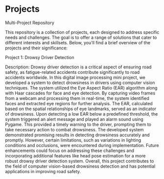# Projects
Multi-Project Repository

This repository is a collection of projects, each designed to address specific needs and challenges. The goal is to offer a range of solutions that cater to different interests and skillsets. Below, you'll find a brief overview of the projects and their significance:

Project 1: Drowsy Driver Detection

Description: Drowsy driver detection is a critical aspect of ensuring road safety, as fatigue-related accidents contribute significantly to road accidents worldwide. In this digital image processing mini project, we developed a system to detect drowsiness in drivers using computer vision techniques. The system utilized the Eye Aspect Ratio (EAR) algorithm along with Haar cascades for face and eye detection. By capturing video frames from a webcam and processing them in real-time, the system identified faces and extracted eye regions for further analysis. The EAR, calculated based on the spatial relationships of eye landmarks, served as an indicator of drowsiness. Upon detecting a low EAR below a predefined threshold, the system triggered an alert message and played an alarm sound using Pygame. This provided a timely warning to the driver, prompting them to take necessary action to combat drowsiness. The developed system demonstrated promising results in detecting drowsiness accurately and promptly. However, certain limitations, such as variations in lighting conditions and occlusions, were encountered during implementation. Future enhancements could focus on addressing these challenges and incorporating additional features like head pose estimation for a more robust drowsy driver detection system. Overall, this project contributes to the field of computer vision-based drowsiness detection and has potential applications in improving road safety.

